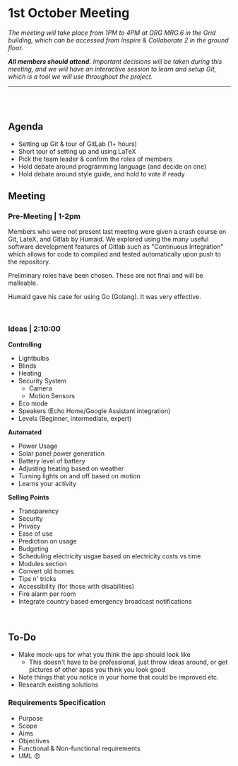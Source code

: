 # 1st October Meeting

_The meeting will take place from 1PM to 4PM at
GRG MRG.6 in the Grid building, which can be
accessed from Inspire & Collaborate 2 in the ground floor._

_**All members should attend.** Important decisions will be
taken during this meeting, and we will have an interactive
session to learn and setup Git, which is a tool we will use
throughout the project._

---


<br/><br/>

## Agenda
- Setting up Git & tour of GitLab (1+ hours)
- Short tour of setting up and using LaTeX
- Pick the team leader & confirm the roles of members
- Hold debate around programming language (and decide on one)
- Hold debate around style guide, and hold to vote if ready


## Meeting

### Pre-Meeting | 1-2pm
Members who were not present last meeting were given a crash course on Git, LateX, and Gitlab by Humaid. We explored using the many useful software development features of Gitlab such as "Continuous Integration" which allows for code to compiled and tested automatically upon push to the repository.

Preliminary roles have been chosen. These are not final and will be malleable.

Humaid gave his case for using Go (Golang). It was very effective.

<br/>

### Ideas | 2:10:00

**Controlling**
- Lightbulbs
- Blinds
- Heating
- Security System
  - Camera
  - Motion Sensors
- Eco mode
- Speakers (Echo Home/Google Assistant integration)
- Levels (Beginner, intermediate, expert)

**Automated**
- Power Usage
- Solar panel power generation
- Battery level of battery
- Adjusting heating based on weather
- Turning lights on and off based on motion
- Learns your activity

**Selling Points**
- Transparency
- Security
- Privacy
- Ease of use
- Prediction on usage
- Budgeting
- Scheduling electricity usgae based on electricity costs vs time
- Modules section
- Convert old homes
- Tips n' tricks
- Accessibility (for those with disabilities)
- Fire alarm per room
- Integrate country based emergency broadcast notifications

<br/>

## To-Do
- Make mock-ups for what you think the app should look like
  - This doesn't have to be professional, just throw ideas around, or get pictures of other apps you think you look good
- Note things that you notice in your home that could be improved etc.
- Research existing solutions

### Requirements Specification
- Purpose
- Scope
- Aims
- Objectives
- Functional & Non-functional requirements
- UML :angry: 
